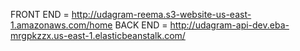 FRONT END = http://udagram-reema.s3-website-us-east-1.amazonaws.com/home
BACK END = http://udagram-api-dev.eba-mrgpkzzx.us-east-1.elasticbeanstalk.com/